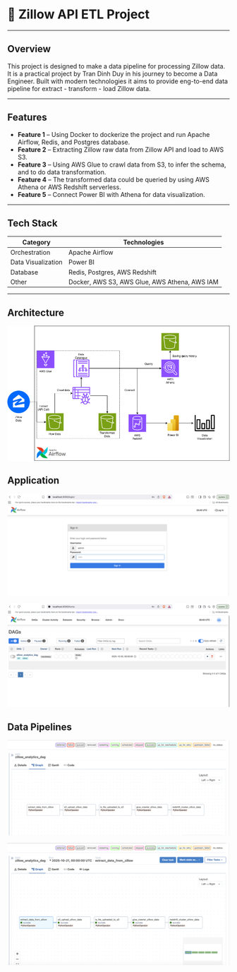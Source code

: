 # 🚀 Zillow API ETL Project

---

## Overview

This project is designed to make a data pipeline for processing Zillow data. It is a practical project by Tran Dinh Duy in his journey to become a Data Engineer.
Built with modern technologies it aims to provide eng-to-end data pipeline for extract - transform - load Zillow data.

---

## Features

- **Feature 1** – Using Docker to dockerize the project and run Apache Airflow, Redis, and Postgres database. 
- **Feature 2** – Extracting Zillow raw data from Zillow API and load to AWS S3.  
- **Feature 3** – Using AWS Glue to crawl data from S3, to infer the schema, and to do data transformation.
- **Feature 4** – The transformed data could be queried by using AWS Athena or AWS Redshift serverless.
- **Feature 5** – Connect Power BI with Athena for data visualization.

---

## Tech Stack

| Category | Technologies |
|-----------|---------------|
| Orchestration | Apache Airflow |
| Data Visualization | Power BI |
| Database | Redis, Postgres, AWS Redshift |
| Other | Docker, AWS S3, AWS Glue, AWS Athena, AWS IAM |

---

## Architecture

![Architecture](./assets/Zillow_ETL_Project.drawio.png)

## Application

![Login Page](./assets/Login_Page.png)

![Airflow Home Page](./assets/Airflow_Home_Page.png)

## Data Pipelines

![List Alll Pipelines](./assets/List_Pipelines.png)

![Pipelines After Run](./assets/Pipelines_After_Run.png)






